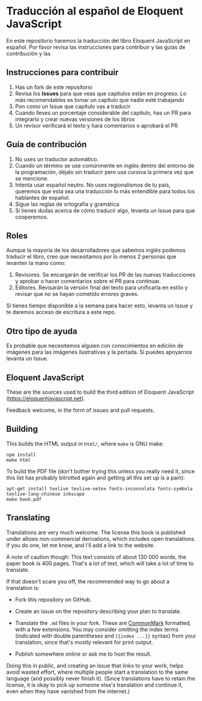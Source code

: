 # Traducción al español de Eloquent JavaScript

En este repositorio haremos la traducción del libro Eloquent JavaScript en español.
Por favor revisa las instrucciones para contribuir y las guías de contribución y las 

## Instrucciones para contribuir

1. Has un fork de este repositorio
2. Revisa los **Issues** para que veas que capítulos están en progreso. Lo más recomendables es tomar un capítulo que nadie esté trabajando
3. Pon como un Issue que capítulo vas a traducir
4. Cuando lleves un porcentaje considerable del capítulo, has un PR para integrarlo y crear nuevas versiones de los libros
5. Un revisor verificará el texto y hará comentarios o aprobará el PR

## Guía de contribución

1. No uses un traductor automático.
2. Cuando un término se use comúnmente en inglés dentro del entorno de la programación, déjalo sin traducir pero usa cursiva la primera vez que se mencione.
3. Intenta usar español neutro. No uses regionalismos de tu país, queremos que esta sea una traducción lo más entendible para todos los hablantes de español.
4. Sigue las reglas de ortografía y gramática.
5. Si tienes dudas acerca de cómo traducir algo, levanta un Issue para que cooperemos.

## Roles

Aunque la mayoría de los desarrolladores que sabemos inglés podemos traducir el libro, creo que necesitamos por lo menos 2 personas que levanten la mano como:

1. Revisores. Se encargarán de verificar los PR de las nuevas traducciones y aprobar o hacer comentarios sobre el PR para continuar.
2. Editores. Revisarán la versión final del texto para unificarla en estilo y revisar que no se hayan cometido errores graves.

Si tienes tiempo disponible a la semana para hacer esto, levanta un Issue y te daremos acceso de escritura a este repo.

## Otro tipo de ayuda

Es probable que necesitemos alguien con conocimientos en edición de imágenes para las imágenes ilustrativas y la portada. Si puedes apoyarnos levanta un Issue.

## Eloquent JavaScript

These are the sources used to build the third edition of Eloquent
JavaScript (https://eloquentjavascript.net).

Feedback welcome, in the form of issues and pull requests.

## Building

This builds the HTML output in `html/`, where `make` is GNU make:

    npm install
    make html

To build the PDF file (don't bother trying this unless you really need
it, since this list has probably bitrotted again and getting all this
set up is a pain):

    apt-get install texlive texlive-xetex fonts-inconsolata fonts-symbola texlive-lang-chinese inkscape
    make book.pdf

## Translating

Translations are very much welcome. The license this book is published
under allows non-commercial derivations, which includes open
translations. If you do one, let me know, and I'll add a link to the
website.

A note of caution though: This text consists of about 130 000 words,
the paper book is 400 pages. That's a lot of text, which will take a
lot of time to translate.

If that doesn't scare you off, the recommended way to go about a
translation is:

 - Fork this repository on GitHub.

 - Create an issue on the repository describing your plan to translate.

 - Translate the `.md` files in your fork. These are
   [CommonMark](https://commonmark.org/) formatted, with a few
   extensions. You may consider omitting the index terms (indicated
   with double parentheses and `{{index ...}}` syntax) from your
   translation, since that's mostly relevant for print output.

 - Publish somewhere online or ask me to host the result.

Doing this in public, and creating an issue that links to your work,
helps avoid wasted effort, where multiple people start a translation
to the same language (and possibly never finish it). (Since
translations have to retain the license, it is okay to pick up someone
else's translation and continue it, even when they have vanished from
the internet.)
